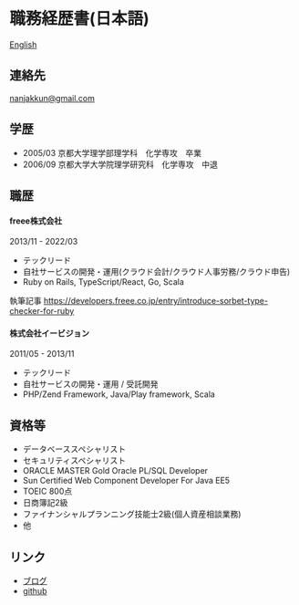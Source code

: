 # 職務経歴書(日本語)

[English](./)


## 連絡先

nanjakkun@gmail.com


## 学歴

- 2005/03 京都大学理学部理学科　化学専攻　卒業
- 2006/09 京都大学大学院理学研究科　化学専攻　中退

## 職歴

#### freee株式会社

2013/11 - 2022/03

- テックリード
- 自社サービスの開発・運用(クラウド会計/クラウド人事労務/クラウド申告)
- Ruby on Rails, TypeScript/React, Go, Scala


執筆記事
https://developers.freee.co.jp/entry/introduce-sorbet-type-checker-for-ruby


#### 株式会社イービジョン

2011/05 - 2013/11

- テックリード
- 自社サービスの開発・運用 / 受託開発
- PHP/Zend Framework, Java/Play framework, Scala


## 資格等

- データベーススペシャリスト
- セキュリティスペシャリスト
- ORACLE MASTER Gold Oracle PL/SQL Developer
- Sun Certified Web Component Developer For Java EE5
- TOEIC 800点
- 日商簿記2級
- ファイナンシャルプランニング技能士2級(個人資産相談業務)
- 他


## リンク

- [ブログ](https://nanjakkun.hatenablog.jp/)
- [github](https://github.com/nanjakkun) 
